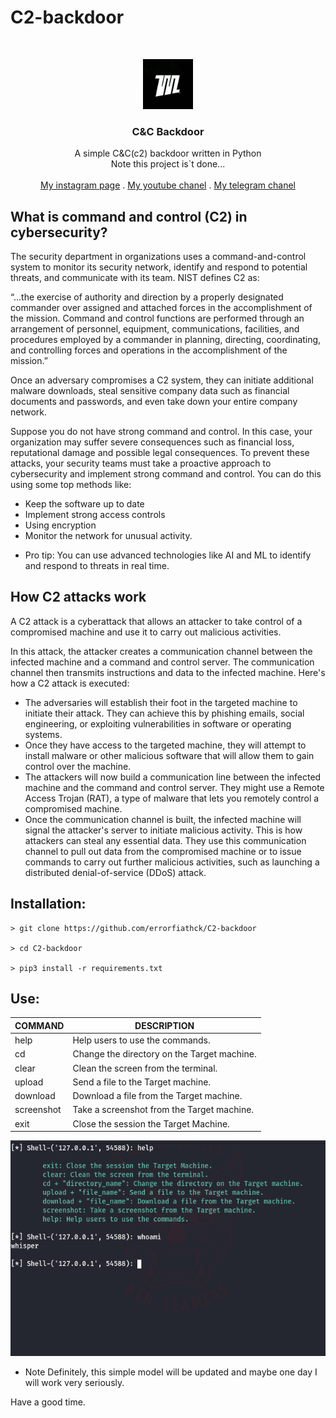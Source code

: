 # C2-backdoor

<br/>
<p align="center">
  <a href="https://github.com/errorfiathck">
    <img src="./library/logo.jpg" alt="Logo" width="80" height="80">
  </a>

  <h3 align="center">C&C Backdoor </h3>

  <p align="center">
    A simple C&C(c2) backdoor written in Python
    <br/>
    Note this project is`t done...
    <br/>
    <br/>
    <a href="https://intsagram.com/error._.fiat">My instagram page</a>
    .
    <a href="https://youtube.com/error_fiat">My youtube chanel</a>
    .
    <a href="https://t.me/hack_authenticator">My telegram chanel</a>
  </p>
</p>

## What is command and control (C2) in cybersecurity?

The security department in organizations uses a command-and-control system to monitor its security network, identify and respond to potential threats, and communicate with its team. NIST defines C2 as:

“…the exercise of authority and direction by a properly designated commander over assigned and attached forces in the accomplishment of the mission. Command and control functions are performed through an arrangement of personnel, equipment, communications, facilities, and procedures employed by a commander in planning, directing, coordinating, and controlling forces and operations in the accomplishment of the mission.”

Once an adversary compromises a C2 system, they can initiate additional malware downloads, steal sensitive company data such as financial documents and passwords, and even take down your entire company network.

Suppose you do not have strong command and control. In this case, your organization may suffer severe consequences such as financial loss, reputational damage and possible legal consequences. To prevent these attacks, your security teams must take a proactive approach to cybersecurity and implement strong command and control. You can do this using some top methods like:

- Keep the software up to date
- Implement strong access controls
- Using encryption
- Monitor the network for unusual activity.

+ Pro tip: You can use advanced technologies like AI and ML to identify and respond to threats in real time.

## How C2 attacks work

A C2 attack is a cyberattack that allows an attacker to take control of a compromised machine and use it to carry out malicious activities. 

In this attack, the attacker creates a communication channel between the infected machine and a command and control server. The communication channel then transmits instructions and data to the infected machine. Here's how a C2 attack is executed: 

- The adversaries will establish their foot in the targeted machine to initiate their attack. They can achieve this by phishing emails, social engineering, or exploiting vulnerabilities in software or operating systems. 
- Once they have access to the targeted machine, they will attempt to install malware or other malicious software that will allow them to gain control over the machine.
- The attackers will now build a communication line between the infected machine and the command and control server. They might use a Remote Access Trojan (RAT), a type of malware that lets you remotely control a compromised machine.
- Once the communication channel is built, the infected machine will signal the attacker's server to initiate malicious activity. 
This is how attackers can steal any essential data. They use this communication channel to pull out data from the compromised machine or to issue commands to carry out further malicious activities, such as launching a distributed denial-of-service (DDoS) attack.


## Installation:
```
> git clone https://github.com/errorfiathck/C2-backdoor

> cd C2-backdoor

> pip3 install -r requirements.txt
```

## Use:
| COMMAND | DESCRIPTION |
| ------------- | ------------- |
| help | Help users to use the commands.  |
| cd  | Change the directory on the Target machine.  |
| clear  | Clean the screen from the terminal.  |
| upload  | Send a file to the Target machine.  |
| download  | Download a file from the Target machine. |
| screenshot  | Take a screenshot from the Target machine.  |
| exit  | Close the session the Target Machine.  |

<img src="./library/view.png">

* Note Definitely, this simple model will be updated and maybe one day I will work very seriously. 

Have a good time.
